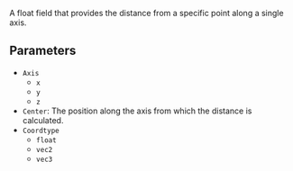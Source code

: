 A float field that provides the distance from a specific point along a single axis.

## Parameters

* `Axis`
  * `x`
  * `y`
  * `z`
* `Center`: The position along the axis from which the distance is calculated.
* `Coordtype`
  * `float`
  * `vec2`
  * `vec3`